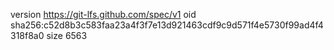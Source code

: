 version https://git-lfs.github.com/spec/v1
oid sha256:c52d8b3c583faa23a4f3f7e13d921463cdf9c9d571f4e5730f99ad4f4318f8a0
size 6563

